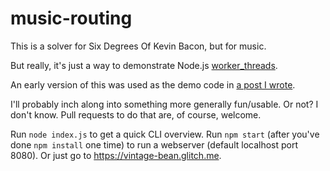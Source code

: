 # music-routing

This is a solver for Six Degrees Of Kevin Bacon, but for music.

But really, it's just a way to demonstrate Node.js
[worker_threads](https://nodejs.org/api/worker_threads.html).

An early version of this was used as the demo code in
[a post I wrote](https://medium.com/@Trott/using-worker-threads-in-node-js-part-2-a9405c72a6f0).

I'll probably inch along into something more generally fun/usable. Or not? I
don't know. Pull requests to do that are, of course, welcome.

Run `node index.js` to get a quick CLI overview. Run `npm start` (after you've
done `npm install` one time) to run a webserver (default localhost port 8080).
Or just go to https://vintage-bean.glitch.me.
